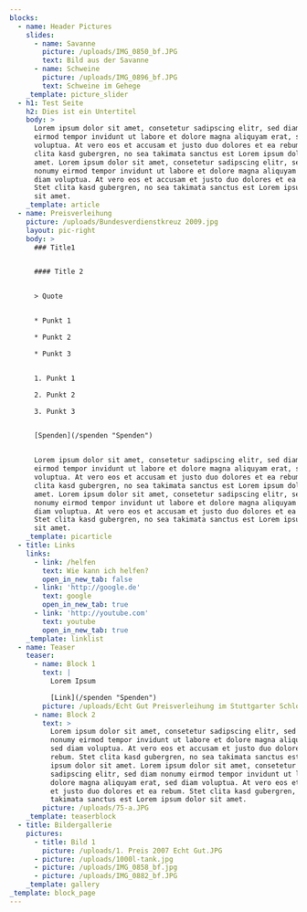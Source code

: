 ```yaml
---
blocks:
  - name: Header Pictures
    slides:
      - name: Savanne
        picture: /uploads/IMG_0850_bf.JPG
        text: Bild aus der Savanne
      - name: Schweine
        picture: /uploads/IMG_0896_bf.JPG
        text: Schweine im Gehege
    _template: picture_slider
  - h1: Test Seite
    h2: Dies ist ein Untertitel
    body: >
      Lorem ipsum dolor sit amet, consetetur sadipscing elitr, sed diam nonumy
      eirmod tempor invidunt ut labore et dolore magna aliquyam erat, sed diam
      voluptua. At vero eos et accusam et justo duo dolores et ea rebum. Stet
      clita kasd gubergren, no sea takimata sanctus est Lorem ipsum dolor sit
      amet. Lorem ipsum dolor sit amet, consetetur sadipscing elitr, sed diam
      nonumy eirmod tempor invidunt ut labore et dolore magna aliquyam erat, sed
      diam voluptua. At vero eos et accusam et justo duo dolores et ea rebum.
      Stet clita kasd gubergren, no sea takimata sanctus est Lorem ipsum dolor
      sit amet.
    _template: article
  - name: Preisverleihung
    picture: /uploads/Bundesverdienstkreuz 2009.jpg
    layout: pic-right
    body: >
      ### Title1


      #### Title 2


      > Quote


      * Punkt 1

      * Punkt 2

      * Punkt 3


      1. Punkt 1

      2. Punkt 2

      3. Punkt 3


      [Spenden](/spenden "Spenden")


      Lorem ipsum dolor sit amet, consetetur sadipscing elitr, sed diam nonumy
      eirmod tempor invidunt ut labore et dolore magna aliquyam erat, sed diam
      voluptua. At vero eos et accusam et justo duo dolores et ea rebum. Stet
      clita kasd gubergren, no sea takimata sanctus est Lorem ipsum dolor sit
      amet. Lorem ipsum dolor sit amet, consetetur sadipscing elitr, sed diam
      nonumy eirmod tempor invidunt ut labore et dolore magna aliquyam erat, sed
      diam voluptua. At vero eos et accusam et justo duo dolores et ea rebum.
      Stet clita kasd gubergren, no sea takimata sanctus est Lorem ipsum dolor
      sit amet.
    _template: picarticle
  - title: Links
    links:
      - link: /helfen
        text: Wie kann ich helfen?
        open_in_new_tab: false
      - link: 'http://google.de'
        text: google
        open_in_new_tab: true
      - link: 'http://youtube.com'
        text: youtube
        open_in_new_tab: true
    _template: linklist
  - name: Teaser
    teaser:
      - name: Block 1
        text: |
          Lorem Ipsum

          [Link](/spenden "Spenden")
        picture: /uploads/Echt Gut Preisverleihung im Stuttgarter Schloss.JPG
      - name: Block 2
        text: >
          Lorem ipsum dolor sit amet, consetetur sadipscing elitr, sed diam
          nonumy eirmod tempor invidunt ut labore et dolore magna aliquyam erat,
          sed diam voluptua. At vero eos et accusam et justo duo dolores et ea
          rebum. Stet clita kasd gubergren, no sea takimata sanctus est Lorem
          ipsum dolor sit amet. Lorem ipsum dolor sit amet, consetetur
          sadipscing elitr, sed diam nonumy eirmod tempor invidunt ut labore et
          dolore magna aliquyam erat, sed diam voluptua. At vero eos et accusam
          et justo duo dolores et ea rebum. Stet clita kasd gubergren, no sea
          takimata sanctus est Lorem ipsum dolor sit amet.
        picture: /uploads/75-a.JPG
    _template: teaserblock
  - title: Bildergallerie
    pictures:
      - title: Bild 1
        picture: /uploads/1. Preis 2007 Echt Gut.JPG
      - picture: /uploads/1000l-tank.jpg
      - picture: /uploads/IMG_0858_bf.jpg
      - picture: /uploads/IMG_0882_bf.JPG
    _template: gallery
_template: block_page
---
```


